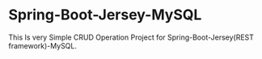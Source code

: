 # Spring-Boot-Jersey-MySQL
This Is very Simple CRUD Operation Project for Spring-Boot-Jersey(REST framework)-MySQL. 
